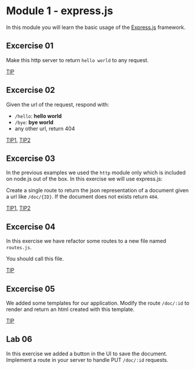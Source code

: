 # Module 1 - express.js

In this module you will learn the basic usage of the [Express.js](http://expressjs.com/) framework.

## Excercise 01

Make this http server to return ```hello world``` to any request.

[TIP](http://nodejs.org/api/http.html#http_response_end_data_encoding)

## Excercise 02

Given the url of the request, respond with:

-  ```/hello```: __hello world__
-  ```/bye```: __bye world__
-  any other url, return 404

[TIP1](http://nodejs.org/api/http.html#http_message_url), [TIP2](http://nodejs.org/api/http.html#http_response_statuscode)

## Excercise 03

In the previous examples we used the ```http``` module only which is included on node.js out of the box. In this exercise we will use express.js: 

Create a single route to return the json representation of a document given a url like ```/doc/{ID}```. If the document does not exists return ```404```.

[TIP1](http://expressjs.com/api.html#req.params), [TIP2](http://expressjs.com/api.html#res.json)

## Excercise 04

In this exercise we have refactor some routes to a new file named ```routes.js```.

You should call this file.

[TIP](http://nodejs.org/api/modules.html)

## Excercise 05

We added some templates for our application. Modify the route ```/doc/:id``` to render and return an html created with this template.

[TIP](http://expressjs.com/api.html#res.render)

## Lab 06

In this exercise we added a button in the UI to save the document. Implement a route in your server to handle PUT ```/doc/:id``` requests.
